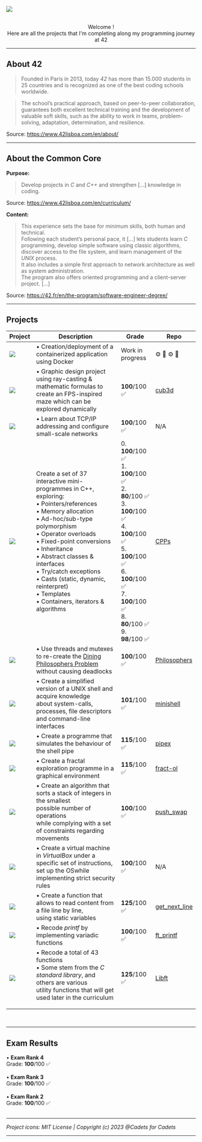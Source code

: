 <img src="https://i.postimg.cc/3JL1G0Jd/Common-core-1.png"></img><br><br>

<p align="center">Welcome !<br>
Here are all the projects that I'm completing along my programming journey at 42</p>

___________________

## About 42
>Founded in Paris in 2013, today <i>42</i> has more than 15.000 students in 25 countries and is recognized as one of the best coding schools worldwide.

>The school’s practical approach, based on peer-to-peer collaboration, guarantees both excellent technical training and the development of valuable soft skills, such as the ability to work in teams, problem-solving, adaptation, determination, and resilience.

Source: https://www.42lisboa.com/en/about/
___________________
## About the Common Core
**Purpose:**
>Develop projects in <i>C</i> and <i>C++</i> and strengthen [...] knowledge in coding.

Source: https://www.42lisboa.com/en/curriculum/

**Content:**
>This experience sets the base for minimum skills, both human and technical. <br>
>Following each student’s personal pace, it [...] lets students learn <i>C</i> programming, develop simple software using classic algorithms, discover access to the file system, and learn management of the <i>UNIX</i> process. <br>
>It also includes a simple first approach to network architecture as well as system administration. <br>
>The program also offers oriented programming and a client-server project. [...] 

Source: https://42.fr/en/the-program/software-engineer-degree/

___________________
## Projects

| Project | Description | Grade | Repo |
| ------------- | ------------- | ------------- | ------------- |
| <img src="https://raw.githubusercontent.com/ayogun/42-project-badges/refs/heads/main/badges/inceptione.png"></img> | • Creation/deployment of a containerized application using Docker <br>  | Work in progress | ⚙️ 🐳 ⚙️ 🐳 |
| <A HREF="https://github.com/CamilleJMBouvet/Common-Core-42-Lisboa/tree/master/cub3d"><img src="https://raw.githubusercontent.com/ayogun/42-project-badges/main/badges/cub3de.png"></img> | • Graphic design project using ray-casting & mathematic formulas to <br>create an FPS-inspired maze which can be explored dynamically | **100**/100 ✅<br> | [cub3d](https://github.com/CamilleJMBouvet/Common-Core-42-Lisboa/tree/master/cub3d) |
| <img src="https://raw.githubusercontent.com/ayogun/42-project-badges/main/badges/netpracticee.png"></img> | • Learn about TCP/IP addressing and configure small-scale networks  | **100**/100 ✅<br> | N/A |
| <a href="https://github.com/CamilleJMBouvet/Common-Core-42-Lisboa/tree/master/C%2B%2B%20Modules"><img src="https://raw.githubusercontent.com/ayogun/42-project-badges/main/badges/cppm.png"></img> | Create a set of 37 interactive mini-programmes in C++, exploring: <br> • Pointers/references<br> • Memory allocation<br> • Ad-hoc/sub-type polymorphism<br> • Operator overloads<br> • Fixed-point conversions<br> • Inheritance<br> • Abstract classes & interfaces<br> • Try/catch exceptions<br> • Casts (static, dynamic, reinterpret)<br> • Templates<br> • Containers, iterators & algorithms<br> | 0. **100**/100 ✅<br>1. **100**/100 ✅<br>2. **80**/100 ✅<br>3. **100**/100 ✅<br>4. **100**/100 ✅<br>5. **100**/100 ✅<br>6. **100**/100 ✅<br>7. **100**/100 ✅<br>8. **80**/100 ✅<br>9. **98**/100 ✅<br> | [CPPs](https://github.com/CamilleJMBouvet/Common-Core-42-Lisboa/tree/master/CPP_part1) |
| <a href="https://github.com/CamilleJMBouvet/Common-Core-42-Lisboa/tree/master/philo"><img src="https://raw.githubusercontent.com/ayogun/42-project-badges/main/badges/philosopherse.png"></img> | • Use threads and mutexes to re-create the <a href= "https://en.wikipedia.org/wiki/Dining_philosophers_problem">Dining <br>Philosophers Problem</a> without causing deadlocks | **100**/100 ✅<br> | [Philosophers](https://github.com/CamilleJMBouvet/Common-Core-42-Lisboa/tree/master/philo) |
| <a href="https://github.com/CamilleJMBouvet/Common-Core-42-Lisboa/tree/master/minishell"><img src="https://raw.githubusercontent.com/byaliego/42-project-badges/main/badges/minishelle.png"></img> | • Create a simplified version of a UNIX shell and acquire knowledge <br>about system-calls, processes, file descriptors and command-line <br>interfaces  | **101**/100 ✅<br> | [minishell](https://github.com/CamilleJMBouvet/Common-Core-42-Lisboa/tree/master/minishell) |
| <a href="https://github.com/CamilleJMBouvet/Common-Core-42-Lisboa/tree/master/pipex"><img src="https://raw.githubusercontent.com/byaliego/42-project-badges/main/badges/pipexm.png"></img> | • Create a programme that simulates the behaviour of the shell pipe | **115**/100 ✅<br> | [pipex](https://github.com/CamilleJMBouvet/Common-Core-42-Lisboa/tree/master/pipex) |
| <a href="https://github.com/CamilleJMBouvet/Common-Core-42-Lisboa/tree/master/fract-ol"><img src="https://raw.githubusercontent.com/byaliego/42-project-badges/main/badges/fract-olm.png"></img> | • Create a fractal exploration programme in a graphical environment | **115**/100 ✅<br> | [fract-ol](https://github.com/CamilleJMBouvet/Common-Core-42-Lisboa/tree/master/fract-ol) |
| <a href="https://github.com/CamilleJMBouvet/Common-Core-42-Lisboa/tree/master/push_swap"><img src="https://raw.githubusercontent.com/byaliego/42-project-badges/main/badges/push_swape.png"></img> | • Create an algorithm that sorts a stack of integers in the smallest <br>possible number of operations<br>while complying with a set of constraints regarding movements | **100**/100 ✅<br> | [push_swap](https://github.com/CamilleJMBouvet/Common-Core-42-Lisboa/tree/master/push_swap) |
| <img src="https://raw.githubusercontent.com/byaliego/42-project-badges/main/badges/born2beroote.png"></img> | • Create a virtual machine in <i>VirtualBox</i> under a specific set of instructions, <br>set up the OSwhile implementing strict security rules | **100**/100 ✅<br> | N/A  |
| <a href="https://github.com/CamilleJMBouvet/Common-Core-42-Lisboa/tree/master/get_next_line"><img src="https://raw.githubusercontent.com/byaliego/42-project-badges/main/badges/get_next_linem.png"></img> | • Create a function that allows to read content from a file line by line, <br>using static variables | **125**/100 ✅<br> | [get_next_line](https://github.com/CamilleJMBouvet/Common-Core-42-Lisboa/tree/master/get_next_line) |
| <a href="https://github.com/CamilleJMBouvet/Common-Core-42-Lisboa/tree/master/ft_printf"><img src="https://raw.githubusercontent.com/byaliego/42-project-badges/main/badges/ft_printfe.png"></img> | • Recode <i>printf</i> by implementing variadic functions | **100**/100 ✅<br> | [ft_printf](https://github.com/CamilleJMBouvet/Common-Core-42-Lisboa/tree/master/ft_printf) |
| <a href="https://github.com/CamilleJMBouvet/Common-Core-42-Lisboa/tree/master/Libft"><img src="https://raw.githubusercontent.com/byaliego/42-project-badges/main/badges/libftm.png"></img> | • Recode a total of 43 functions<br>• Some stem from the <i>C standard library</i>, and others are various <br>utility functions that will get used later in the curriculum</p> | **125**/100 ✅<br> | [Libft](https://github.com/CamilleJMBouvet/CommonCore/tree/master/Libft) |




<br>

___________________
## Exam Results
• **Exam Rank 4**<br>
Grade: **100**/100 ✅<br>
<br>
• **Exam Rank 3**<br>
Grade: **100**/100 ✅<br>
<br>
• **Exam Rank 2**<br>
Grade: **100**/100 ✅<br><br>

___________________
<i>Project icons: MIT License | Copyright (c) 2023 @Cadets for Cadets</i>

___________________
